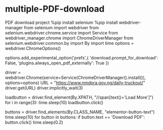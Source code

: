 # multiple-PDF-download
PDF download project
%pip install selenium
%pip install webdriver-manager
from selenium import webdriver
from selenium.webdriver.chrome.service import Service
from webdriver_manager.chrome import ChromeDriverManager
from selenium.webdriver.common.by import By
import time
options = webdriver.ChromeOptions()

options.add_experimental_option('prefs',{
    'download.prompt_for_download': False,
    'plugins.always_open_pdf_externally': True
})

driver = webdriver.Chrome(service=Service(ChromeDriverManager().install()), options=options)
URL = "https://www.nmdpra.gov.ng/daily-truckout/"
driver.get(URL)
driver.implicitly_wait(3)

loadbutton = driver.find_element(By.XPATH, "//span[text()='Load More']")
for i in range(3):
    time.sleep(10)
    loadbutton.click()
    
buttons = driver.find_elements(By.CLASS_NAME, "elementor-button-text")
time.sleep(10)
for button in buttons:
    if button.text == 'Download PDF':
        button.click()
        time.sleep(0.2)
